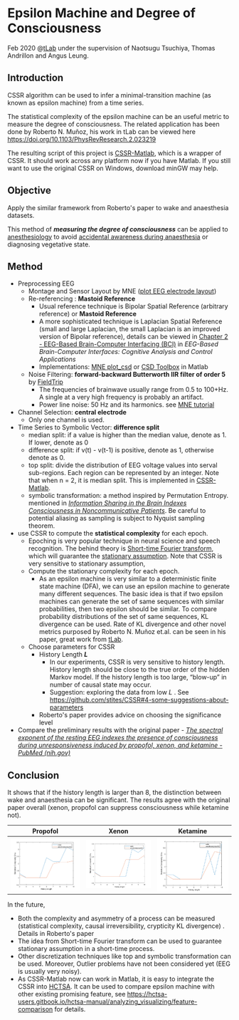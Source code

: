 # Epsilon Machine and Degree of Consciousness 

Feb 2020 @[tLab](https://sites.google.com/monash.edu/tlab/home) under the supervision of Naotsugu Tsuchiya, Thomas Andrillon and Angus Leung. 



## Introduction 

CSSR algorithm can be used to infer a minimal-transition machine (as known as epsilon machine) from a time series. 

The statistical complexity of the epsilon machine can be an useful metric to measure the degree of consciousness. The related application has been done by Roberto N. Muñoz, his work in tLab can be viewed here https://doi.org/10.1103/PhysRevResearch.2.023219 

The resulting script of this project is [CSSR-Matlab](https://github.com/randoruf/CSSR-Matlab), which is a wrapper of CSSR. It should work across any platform now if you have Matlab. If you still want to use the original CSSR on Windows, download minGW may help. 



## Objective

Apply the similar framework from Roberto's paper to wake and anaesthesia datasets. 

This method of ***measuring the degree of consciousness*** can be applied to [anesthesiology](https://www.youtube.com/watch?v=K2dMqs7GfuI) to avoid [accidental awareness during anaesthesia](https://www.bbc.com/news/magazine-38733131) or diagnosing vegetative state.  

 

## Method 

- Preprocessing EEG
	- Montage and Sensor Layout by MNE ([plot EEG electrode layout](https://mne.tools/stable/auto_tutorials/intro/plot_40_sensor_locations.html))
	- Re-referencing : **Mastoid Reference**
		- Usual reference technique is Bipolar Spatial Reference (arbitrary reference) or **Mastoid Reference**
		- A more sophisticated technique is Laplacian Spatial Reference (small and large Laplacian, the small Laplacian is an improved version of Bipolar reference), details can be viewed in [Chapter 2 - EEG-Based Brain-Computer Interfacing (BCI)](https://www.sciencedirect.com/science/article/pii/B9780128146873000028) in *EEG-Based Brain-Computer Interfaces: Cognitive Analysis and Control Applications* 
		- Implementations: [MNE plot_csd](https://mne.tools/stable/auto_examples/preprocessing/plot_eeg_csd.html) or [CSD Toolbox](https://psychophysiology.cpmc.columbia.edu/software/csdtoolbox/) in Matlab  
	- Noise Filtering: **forward-backward Butterworth IIR filter of order 5** by [FieldTrip](https://mne.tools/stable/auto_tutorials/discussions/plot_background_filtering.html)
		- The frequencies of brainwave usually range from 0.5 to 100+Hz. A single at a very high frequency is probably an artifact.  
		- Power line noise: 50 Hz and its harmonics. see [MNE tutorial](https://mne.tools/stable/auto_tutorials/preprocessing/plot_10_preprocessing_overview.html)
- Channel Selection: **central electrode** 
	- Only one channel is used. 
- Time Series to Symbolic Vector: **difference split** 
	- median split: if a value is higher than the median value, denote as 1. If lower, denote as 0 
	- difference split: if v(t) - v(t-1) is positive, denote as  1, otherwise denote as 0. 
	- top split: divide the distribution of EEG voltage values into serval sub-regions. Each region can be represented by an integer. Note that when n = 2, it is median split. This is implemented in [CSSR-Matlab](https://github.com/randoruf/CSSR-Matlab/blob/master/discretiser/multi_level_discretiser.m). 
	-  symbolic transformation:  a method inspired by Permutation Entropy. mentioned in [*Information Sharing in the Brain Indexes Consciousness in Noncommunicative Patients*](https://doi.org/10.1016/j.cub.2013.07.075). Be careful to potential aliasing as sampling is subject to Nyquist sampling theorem. 
- use CSSR to compute the **statistical complexity** for each epoch. 
	- Epoching is very popular technique in neural science and speech recognition. The behind theory is [Short-time Fourier transform](https://en.wikipedia.org/wiki/Short-time_Fourier_transform), which will guarantee the [stationary assumption](https://en.wikipedia.org/wiki/Stationary_process). Note that CSSR is very sensitive to stationary assumption, 
	- Compute the stationary complexity for each epoch. 
		- As an epsilon machine is very similar to a deterministic finite state machine (DFA), we can use an epsilon machine to generate many different sequences. The basic idea is that if two epsilon machines can generate the set of same sequences with similar probabilities,  then two epsilon should be similar. To compare probability distributions of the set of same sequences, KL divergence can be used. Rate of KL divergence and other novel metrics purposed by Roberto N. Muñoz et.al. can be seen in his paper, great work from [tLab](https://sites.google.com/monash.edu/tlab/).
	- Choose parameters for CSSR
		- History Length ***L***
			- In our experiments,  CSSR is very sensitive to history length. History length should be close to the true order of the hidden Markov model. If the history length is too large, “blow-up” in number of causal state may occur. 
			- Suggestion: exploring the data from low *L* . See <https://github.com/stites/CSSR#4-some-suggestions-about-parameters>
		- Roberto's paper provides advice on choosing the significance level 
-  Compare the preliminary results with the original paper - *[The spectral exponent of the resting EEG indexes the presence of consciousness during unresponsiveness induced by propofol, xenon, and ketamine - PubMed (nih.gov)](https://pubmed.ncbi.nlm.nih.gov/30639334/)*  





## Conclusion 

It shows that if the history length is larger than 8, the distinction between wake and anaesthesia can be significant. The results agree with the original paper overall (xenon, propofol can suppress consciousness while ketamine not). 

| Propofol                                                     | Xenon                                                   | Ketamine                                                |
| ------------------------------------------------------------ | ------------------------------------------------------- | ------------------------------------------------------- |
| <img src="image-20210205170652136.png" alt="image-20210205170652136" style="zoom:80%;" /> | ![image-20210205170700520](image-20210205170700520.png) | ![image-20210205170706280](image-20210205170706280.png) |



In the future, 

- Both the complexity and asymmetry of a process can be measured (statistical complexity, causal irreversibility, crypticity KL divergence) .  Details in Roberto's paper 
- The idea from Short-time Fourier transform can be used to guarantee stationary assumption in a short-time process. 
- Other discretization techniques like top and symbolic transformation can be used. Moreover, Outlier problems have not been considered yet (EEG is usually very noisy). 
- As CSSR-Matlab now can work in Matlab, it is easy to integrate the CSSR into [HCTSA](https://github.com/benfulcher/hctsa). It can be used to compare epsilon machine with other existing promising feature, see https://hctsa-users.gitbook.io/hctsa-manual/analyzing_visualizing/feature-comparison for details. 



